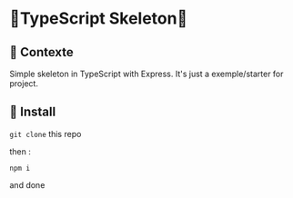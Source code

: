 # 🎉TypeScript Skeleton🎉

## 💬 Contexte
Simple skeleton in TypeScript with Express.
It's just a exemple/starter for project.

## 🔧 Install

`git clone` this repo

then :

`npm i`

and done
